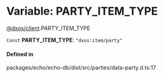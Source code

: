 # Variable: PARTY\_ITEM\_TYPE

[@dxos/client](../modules/dxos_client.md).PARTY_ITEM_TYPE

 `Const` **PARTY\_ITEM\_TYPE**: ``"dxos:item/party"``

#### Defined in

packages/echo/echo-db/dist/src/parties/data-party.d.ts:17
